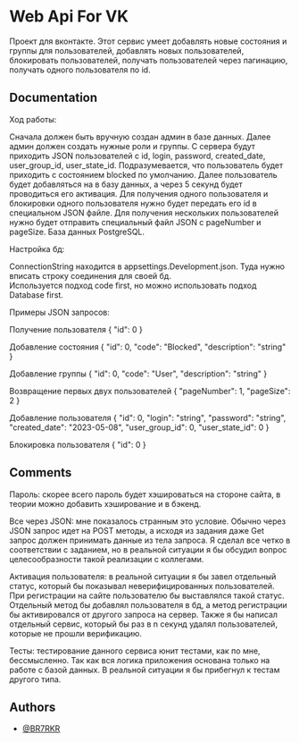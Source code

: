 
# Web Api For VK

Проект для вконтакте. Этот сервис умеет добавлять новые состояния и группы для пользователей, добавлять новых пользователей, блокировать пользователей, получать пользователей через пагинацию, получать одного пользователя по id.




## Documentation


Ход работы:

Сначала должен быть вручную создан админ в базе данных. Далее админ должен создать нужные роли и группы. С сервера будут приходить JSON пользователей с id, login, password, created_date,  user_group_id, user_state_id. Подразумевается, что пользователь будет приходить с состоянием blocked по умолчанию. Далее пользователь будет добавляться на в базу данных, а через 5 секунд будет проводиться его активация. Для получения одного пользователя и блокировки одного пользователя нужно будет передать его id в специальном JSON файле. Для получения нескольких пользователей нужно будет отправить специальный файл JSON с pageNumber и pageSize. База данных PostgreSQL.

Настройка бд:

ConnectionString находится в appsettings.Development.json. Туда нужно вписать строку соединения для своей бд.  
Используется подход code first, но можно использовать подход Database first.

Примеры JSON запросов:

Получение пользователя {
  "id": 0
}

Добавление состояния {
  "id": 0,
  "code": "Blocked",
  "description": "string"
}

Добавление группы {
  "id": 0,
  "code": "User",
  "description": "string"
}

Возвращение первых двух пользователей {
  "pageNumber": 1,
  "pageSize": 2
}

Добавление пользователя {
  "id": 0,
  "login": "string",
  "password": "string",
  "created_date": "2023-05-08",
  "user_group_id": 0,
  "user_state_id": 0
}

Блокировка пользователя {
  "id": 0
}

## Comments

Пароль: скорее всего пароль будет хэшироваться на стороне сайта, в теории можно добавить хэширование и в бэкенд.


Все через JSON: мне показалось странным это условие. Обычно через JSON запрос идет на POST методы, а исходя из задания даже Get запрос должен принимать данные из тела запроса. Я сделал все четко в соответствии с заданием, но в реальной ситуации я бы обсудил вопрос целесообразности такой реализации с коллегами.


Активация пользователя: в реальной ситуации я бы завел отдельный статус, который бы показывал неверифицированных пользователей. При регистрации на сайте пользователю бы выставлялся такой статус. Отдельный метод бы добавлял пользователя в бд, а метод регистрации бы активировался от другого запроса на сервер. Также я бы написал отдельный сервис, который бы раз в n секунд удалял пользователей, которые не прошли верификацию.


Тесты: тестирование данного сервиса юнит тестами, как по мне, бессмысленно. Так как вся логика приложения основана только на работе с базой данных. В реальной ситуации я бы прибегнул к тестам другого типа.
## Authors

- [@BR7RKR](https://github.com/BR7RKR)

